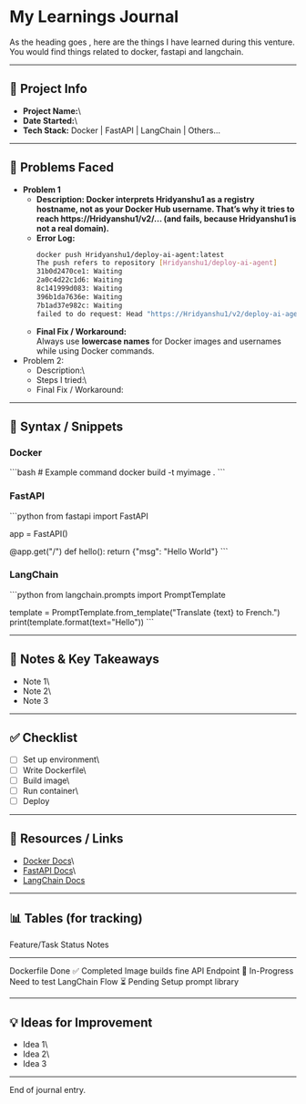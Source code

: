 # My Learnings Journal

As the heading goes , here are the things I have learned during this venture. You would find things related to docker, fastapi and langchain.

------------------------------------------------------------------------

## 📌 Project Info

-   **Project Name:**\
-   **Date Started:**\
-   **Tech Stack:** Docker \| FastAPI \| LangChain \| Others...

------------------------------------------------------------------------

## 🚧 Problems Faced

- **Problem 1**  
  - **Description: Docker interprets Hridyanshu1 as a registry hostname, not as your Docker Hub username.
That’s why it tries to reach https://Hridyanshu1/v2/... (and fails, because Hridyanshu1 is not a real domain).**  
  - **Error Log:**  
    ```bash
    docker push Hridyanshu1/deploy-ai-agent:latest
    The push refers to repository [Hridyanshu1/deploy-ai-agent]
    31b0d2470ce1: Waiting
    2a0c4d22c1d6: Waiting
    8c141999d083: Waiting
    396b1da7636e: Waiting
    7b1ad37e982c: Waiting
    failed to do request: Head "https://Hridyanshu1/v2/deploy-ai-agent/blobs/sha256:042c6ecad5f63dc06ed126807042b53727b0b830bb61808becad5e4493946c34": dialing Hridyanshu1:443 container via direct connection because static system has no HTTPS proxy: connecting to Hridyanshu1:443: dial tcp: lookup Hridyanshu1: no such host
    ```
  - **Final Fix / Workaround:**  
    Always use **lowercase names** for Docker images and usernames while using Docker commands.
-   Problem 2:
    -   Description:\
    -   Steps I tried:\
    -   Final Fix / Workaround:

------------------------------------------------------------------------

## 📖 Syntax / Snippets

### Docker

\`\`\`bash \# Example command docker build -t myimage . \`\`\`

### FastAPI

\`\`\`python from fastapi import FastAPI

app = FastAPI()

@app.get("/") def hello(): return {"msg": "Hello World"} \`\`\`

### LangChain

\`\`\`python from langchain.prompts import PromptTemplate

template = PromptTemplate.from_template("Translate {text} to French.")
print(template.format(text="Hello")) \`\`\`

------------------------------------------------------------------------

## 📝 Notes & Key Takeaways

-   Note 1\
-   Note 2\
-   Note 3

------------------------------------------------------------------------

## ✅ Checklist

-   [ ] Set up environment\
-   [ ] Write Dockerfile\
-   [ ] Build image\
-   [ ] Run container\
-   [ ] Deploy

------------------------------------------------------------------------

## 📂 Resources / Links

-   [Docker Docs](https://docs.docker.com/)\
-   [FastAPI Docs](https://fastapi.tiangolo.com/)\
-   [LangChain Docs](https://python.langchain.com/)

------------------------------------------------------------------------

## 📊 Tables (for tracking)

  Feature/Task      Status           Notes
  ----------------- ---------------- ----------------------
  Dockerfile Done   ✅ Completed     Image builds fine
  API Endpoint      🚧 In-Progress   Need to test
  LangChain Flow    ⏳ Pending       Setup prompt library

------------------------------------------------------------------------

## 💡 Ideas for Improvement

-   Idea 1\
-   Idea 2\
-   Idea 3

------------------------------------------------------------------------

End of journal entry.
